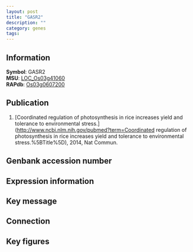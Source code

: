 ```yaml
---
layout: post
title: "GASR2"
description: ""
category: genes
tags: 
---
```


## Information
__Symbol__: GASR2  
__MSU__: [LOC_Os03g41060](http://rice.plantbiology.msu.edu/cgi-bin/ORF_infopage.cgi?orf=LOC_Os03g41060)  
__RAPdb__: [Os03g0607200](http://rapdb.dna.affrc.go.jp/viewer/gbrowse_details/irgsp1?name=Os03g0607200)  

## Publication
1. [Coordinated regulation of photosynthesis in rice increases yield and tolerance to environmental stress.](http://www.ncbi.nlm.nih.gov/pubmed?term=Coordinated regulation of photosynthesis in rice increases yield and tolerance to environmental stress.%5BTitle%5D), 2014, Nat Commun.

## Genbank accession number

## Expression information

## Key message

## Connection

## Key figures


